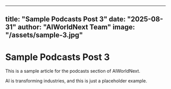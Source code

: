 
---
title: "Sample Podcasts Post 3"
date: "2025-08-31"
author: "AIWorldNext Team"
image: "/assets/sample-3.jpg"
---

# Sample Podcasts Post 3

This is a sample article for the podcasts section of AIWorldNext.

AI is transforming industries, and this is just a placeholder example.
